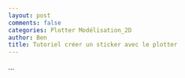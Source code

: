 ```yaml
---
layout: post
comments: false
categories: Plotter Modélisation_2D
author: Ben
title: Tutoriel créer un sticker avec le plotter
---
```


...